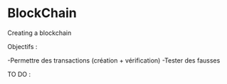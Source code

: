 # BlockChain
Creating a blockchain


Objectifs :


-Permettre des transactions (création + vérification)
-Tester des fausses 



TO DO :
